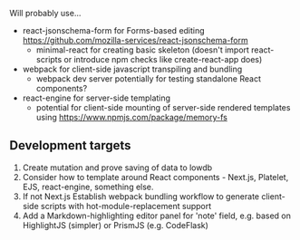 Will probably use...

- react-jsonschema-form for Forms-based editing https://github.com/mozilla-services/react-jsonschema-form
  - minimal-react for creating basic skeleton (doesn't import react-scripts or introduce npm checks like create-react-app does)
- webpack for client-side javascript transpiling and bundling
  - webpack dev server potentially for testing standalone React components?
- react-engine for server-side templating
  - potential for client-side mounting of server-side rendered templates using https://www.npmjs.com/package/memory-fs

## Development targets

1. Create mutation and prove saving of data to lowdb
2. Consider how to template around React components - Next.js, Platelet, EJS, react-engine, something else.
3. If not Next.js Establish webpack bundling workflow to generate client-side scripts with hot-module-replacement support
4. Add a Markdown-highlighting editor panel for 'note' field, e.g. based on HighlightJS (simpler) or PrismJS (e.g. CodeFlask)
